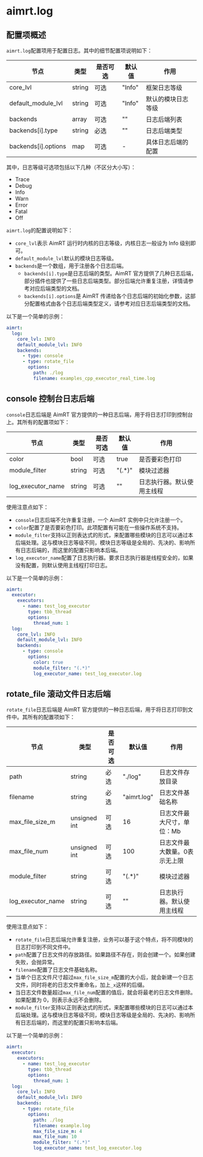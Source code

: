 # aimrt.log


## 配置项概述

`aimrt.log`配置项用于配置日志。其中的细节配置项说明如下：

| 节点                | 类型      | 是否可选| 默认值 | 作用 |
| ----                | ----      | ----  | ----  | ---- |
| core_lvl            | string    | 可选  | "Info" | 框架日志等级 |
| default_module_lvl  | string    | 可选  | "Info" | 默认的模块日志等级 |
| backends            | array     | 可选  | ""    | 日志后端列表 |
| backends[i].type    | string    | 必选  | ""    | 日志后端类型 |
| backends[i].options | map       | 可选  | -     | 具体日志后端的配置 |

其中，日志等级可选项包括以下几种（不区分大小写）：
- Trace
- Debug
- Info
- Warn
- Error
- Fatal
- Off


`aimrt.log`的配置说明如下：
- `core_lvl`表示 AimRT 运行时内核的日志等级，内核日志一般设为 Info 级别即可。
- `default_module_lvl`默认的模块日志等级。
- `backends`是一个数组，用于注册各个日志后端。
  - `backends[i].type`是日志后端的类型。AimRT 官方提供了几种日志后端，部分插件也提供了一些日志后端类型。部分后端允许重复注册，详情请参考对应后端类型的文档。
  - `backends[i].options`是 AimRT 传递给各个日志后端的初始化参数，这部分配置格式由各个日志后端类型定义，请参考对应日志后端类型的文档。



以下是一个简单的示例：
```yaml
aimrt:
  log:
    core_lvl: INFO
    default_module_lvl: INFO
    backends:
      - type: console
      - type: rotate_file
        options:
          path: ./log
          filename: examples_cpp_executor_real_time.log
```


## console 控制台日志后端


`console`日志后端是 AimRT 官方提供的一种日志后端，用于将日志打印到控制台上。其所有的配置项如下：


| 节点                  | 类型              | 是否可选| 默认值 | 作用 |
| ----                  | ----              | ----  | ----  | ---- |
| color                 | bool              | 可选  | true  | 是否要彩色打印 |
| module_filter         | string            | 可选  | "(.*)"| 模块过滤器 |
| log_executor_name     | string            | 可选  | ""    | 日志执行器。默认使用主线程 |


使用注意点如下：
- `console`日志后端不允许重复注册，一个 AimRT 实例中只允许注册一个。
- `color`配置了是否要彩色打印。此项配置有可能在一些操作系统不支持。
- `module_filter`支持以正则表达式的形式，来配置哪些模块的日志可以通过本后端处理。这与模块日志等级不同，模块日志等级是全局的、先决的、影响所有日志后端的，而这里的配置只影响本后端。
- `log_executor_name`配置了日志执行器。要求日志执行器是线程安全的，如果没有配置，则默认使用主线程打印日志。


以下是一个简单的示例：
```yaml
aimrt:
  executor:
    executors:
      - name: test_log_executor
        type: tbb_thread
        options:
          thread_num: 1
  log:
    core_lvl: INFO
    default_module_lvl: INFO
    backends:
      - type: console
        options:
          color: true
          module_filter: "(.*)"
          log_executor_name: test_log_executor.log
```


## rotate_file 滚动文件日志后端

`rotate_file`日志后端是 AimRT 官方提供的一种日志后端，用于将日志打印到文件中。其所有的配置项如下：


| 节点                  | 类型              | 是否可选| 默认值 | 作用 |
| ----                  | ----              | ----  | ----  | ---- |
| path                  | string            | 必选  | "./log"  | 日志文件存放目录 |
| filename              | string            | 必选  | "aimrt.log" | 日志文件基础名称 |
| max_file_size_m       | unsigned int      | 可选  | 16    | 日志文件最大尺寸，单位：Mb |
| max_file_num          | unsigned int      | 可选  | 100   | 日志文件最大数量。0表示无上限 |
| module_filter         | string            | 可选  | "(.*)"| 模块过滤器 |
| log_executor_name     | string            | 可选  | ""    | 日志执行器。默认使用主线程 |



使用注意点如下：
- `rotate_file`日志后端允许重复注册，业务可以基于这个特点，将不同模块的日志打印到不同文件中。
- `path`配置了日志文件的存放路径。如果路径不存在，则会创建一个。如果创建失败，会抛异常。
- `filename`配置了日志文件基础名称。
- 当单个日志文件尺寸超过`max_file_size_m`配置的大小后，就会新建一个日志文件，同时将老的日志文件重命名，加上`_x`这样的后缀。
- 当日志文件数量超过`max_file_num`配置的值后，就会将最老的日志文件删除。如果配置为 0，则表示永远不会删除。
- `module_filter`支持以正则表达式的形式，来配置哪些模块的日志可以通过本后端处理。这与模块日志等级不同，模块日志等级是全局的、先决的、影响所有日志后端的，而这里的配置只影响本后端。



以下是一个简单的示例：
```yaml
aimrt:
  executor:
    executors:
      - name: test_log_executor
        type: tbb_thread
        options:
          thread_num: 1
  log:
    core_lvl: INFO
    default_module_lvl: INFO
    backends:
      - type: rotate_file
        options:
          path: ./log
          filename: example.log
          max_file_size_m: 4
          max_file_num: 10
          module_filter: "(.*)"
          log_executor_name: test_log_executor.log
```

